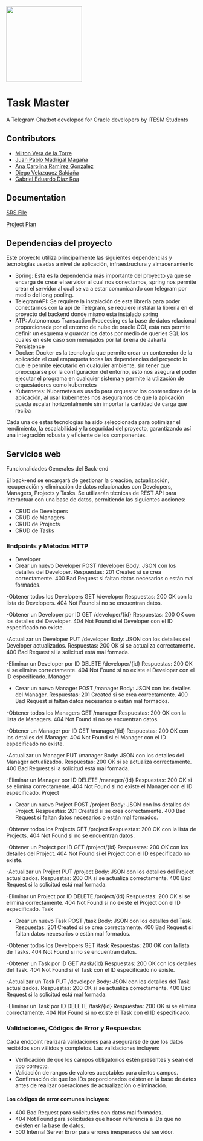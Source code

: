 <img src='https://javier.rodriguez.org.mx/itesm/2014/simbolo-tec-black.png' width="200">


# Task Master

A Telegram Chatbot developed for Oracle developers by ITESM Students

## Contributors

 - [Milton Vera de la Torre](https://github.com/MiltonVeraTorre)
 - [Juan Pablo Madrigal Magaña](https://github.com/JuanPabloMadrigal)
 - [Ana Carolina Ramírez González](https://github.com/Caroramirezz)
 - [Diego Velazquez Saldaña](https://github.com/diegovelsal)
 - [Gabriel Eduardo Diaz Roa](https://github.com/A00833574)


## Documentation

[SRS File](/documentacion/SRS.pdf)

[Project Plan](/documentacion/Plan_de_Projecto.pdf)

## Dependencias del proyecto

Este proyecto utiliza principalmente las siguientes dependencias y tecnologías usadas a nivel de aplicación, infraestructura y almacenamiento

- Spring: Esta es la dependencia más importante del proyecto ya que se encarga de crear el servidor al cual nos conectamos, spring nos permite crear el servidor al cual se va a estar comunicando con telegram por medio del long pooling.
- TelegramAPI: Se requiere la instalación de esta librería para poder conectarnos con la api de Telegram, se requiere instalar la librería en el proyecto del backend donde mismo esta instalado spring
- ATP: Autonomous Transaction Proceesing es la base de datos relacional proporcionada por el entorno de nube de oracle OCI, esta nos permite definir un esquema y guardar los datos por medio de queries SQL los cuales en este caso son menajados por lal ibreria de Jakarta Persistence
- Docker: Docker es la tecnología que permite crear un contenedor de la aplicación el cual empaqueta todas las dependencias del proyecto lo que le permite ejecutarlo en cualquier ambiente, sin tener que preocuparse por la configuración del entorno, esto nos asegura el poder ejecutar el programa en cualquier sistema y permite la utlización de orquestadores como kubernetes
- Kubernetes: Kubernetes es usado para orquestar los contenedores de la aplicación, al usar kubernetes nos aseguramos de que la aplicación pueda escalar horizontalmente sin importar la cantidad de carga que reciba

Cada una de estas tecnologías ha sido seleccionada para optimizar el rendimiento, la escalabilidad y la seguridad del proyecto, garantizando así una integración robusta y eficiente de los componentes.

## Servicios web

Funcionalidades Generales del Back-end

El back-end se encargará de gestionar la creación, actualización, recuperación y eliminación de datos relacionados con Developers, Managers, Projects y Tasks. Se utilizarán técnicas de REST API para interactuar con una base de datos, permitiendo las siguientes acciones:

- CRUD de Developers
- CRUD de Managers
- CRUD de Projects
- CRUD de Tasks

### Endpoints y Métodos HTTP

- Developer
 - Crear un nuevo Developer
    POST /developer
    Body: JSON con los detalles del Developer.
    Respuestas:
     201 Created si se crea correctamente.
     400 Bad Request si faltan datos necesarios o están mal formados.
   
  -Obtener todos los Developers
    GET /developer
    Respuestas:
     200 OK con la lista de Developers.
     404 Not Found si no se encuentran datos.
     
  -Obtener un Developer por ID
    GET /developer/{id}
    Respuestas:
     200 OK con los detalles del Developer.
     404 Not Found si el Developer con el ID especificado no existe.
     
   -Actualizar un Developer
     PUT /developer
     Body: JSON con los detalles del Developer actualizados.
     Respuestas:
      200 OK si se actualiza correctamente.
      400 Bad Request si la solicitud está mal formada.
      
   -Eliminar un Developer por ID
     DELETE /developer/{id}
     Respuestas:
      200 OK si se elimina correctamente.
      404 Not Found si no existe el Developer con el ID especificado.
Manager
 - Crear un nuevo Manager
    POST /manager
    Body: JSON con los detalles del Manager.
    Respuestas:
     201 Created si se crea correctamente.
     400 Bad Request si faltan datos necesarios o están mal formados.
   
  -Obtener todos los Managers
    GET /manager
    Respuestas:
     200 OK con la lista de Managers.
     404 Not Found si no se encuentran datos.
     
  -Obtener un Manager por ID
    GET /manager/{id}
    Respuestas:
     200 OK con los detalles del Manager.
     404 Not Found si el Manager con el ID especificado no existe.
     
   -Actualizar un Manager
     PUT /manager
     Body: JSON con los detalles del Manager actualizados.
     Respuestas:
      200 OK si se actualiza correctamente.
      400 Bad Request si la solicitud está mal formada.
      
   -Eliminar un Manager por ID
     DELETE /manager/{id}
     Respuestas:
      200 OK si se elimina correctamente.
      404 Not Found si no existe el Manager con el ID especificado.
Project
 - Crear un nuevo Project
    POST /project
    Body: JSON con los detalles del Project.
    Respuestas:
     201 Created si se crea correctamente.
     400 Bad Request si faltan datos necesarios o están mal formados.
   
  -Obtener todos los Projects
    GET /project
    Respuestas:
     200 OK con la lista de Projects.
     404 Not Found si no se encuentran datos.
     
  -Obtener un Project por ID
    GET /project/{id}
    Respuestas:
     200 OK con los detalles del Project.
     404 Not Found si el Project con el ID especificado no existe.
     
   -Actualizar un Project
     PUT /project
     Body: JSON con los detalles del Project actualizados.
     Respuestas:
      200 OK si se actualiza correctamente.
      400 Bad Request si la solicitud está mal formada.
      
   -Eliminar un Project por ID
     DELETE /project/{id}
     Respuestas:
      200 OK si se elimina correctamente.
      404 Not Found si no existe el Project con el ID especificado.
Task
 - Crear un nuevo Task
    POST /task
    Body: JSON con los detalles del Task.
    Respuestas:
     201 Created si se crea correctamente.
     400 Bad Request si faltan datos necesarios o están mal formados.
   
  -Obtener todos los Developers
    GET /task
    Respuestas:
     200 OK con la lista de Tasks.
     404 Not Found si no se encuentran datos.
     
  -Obtener un Task por ID
    GET /task/{id}
    Respuestas:
     200 OK con los detalles del Task.
     404 Not Found si el Task con el ID especificado no existe.
     
   -Actualizar un Task
     PUT /developer
     Body: JSON con los detalles del Task actualizados.
     Respuestas:
      200 OK si se actualiza correctamente.
      400 Bad Request si la solicitud está mal formada.
      
   -Eliminar un Task por ID
     DELETE /task/{id}
     Respuestas:
      200 OK si se elimina correctamente.
      404 Not Found si no existe el Task con el ID especificado.



### Validaciones, Códigos de Error y Respuestas

Cada endpoint realizará validaciones para asegurarse de que los datos recibidos son válidos y completos. Las validaciones incluyen:

- Verificación de que los campos obligatorios estén presentes y sean del tipo correcto.
- Validación de rangos de valores aceptables para ciertos campos.
- Confirmación de que los IDs proporcionados existen en la base de datos antes de realizar operaciones de actualización o eliminación.

#### Los códigos de error comunes incluyen:

- 400 Bad Request para solicitudes con datos mal formados.
- 404 Not Found para solicitudes que hacen referencia a IDs que no existen en la base de datos.
- 500 Internal Server Error para errores inesperados del servidor.
